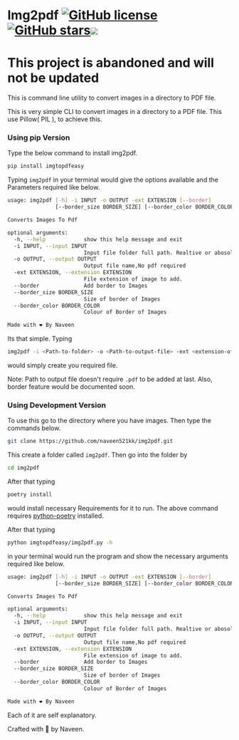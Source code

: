 # Img2pdf [![GitHub license](https://img.shields.io/github/license/naveen521kk/img2pdf)](https://github.com/naveen521kk/img2pdf/blob/master/LICENSE) [![GitHub stars](https://img.shields.io/github/stars/naveen521kk/img2pdf)](https://github.com/naveen521kk/img2pdf/stargazers)[![](https://img.shields.io/badge/code%20style-black-000000.svg)](https://github.com/psf/black)

# This project is abandoned and will not be updated

This is command line utility to convert images in a directory to  PDF file.

This is very simple CLI to convert images in a directory to a PDF file. This use Pillow( PIL ), to achieve this.

### Using pip Version

Type the below command to install img2pdf.

```sh
pip install imgtopdfeasy
```

Typing `img2pdf` in your terminal would give the options available and the Parameters required like below.

```sh
usage: img2pdf [-h] -i INPUT -o OUTPUT -ext EXTENSION [--border]
               [--border_size BORDER_SIZE] [--border_color BORDER_COLOR]

Converts Images To Pdf

optional arguments:
  -h, --help            show this help message and exit
  -i INPUT, --input INPUT
                        Input file folder full path. Realtive or abosolute
  -o OUTPUT, --output OUTPUT
                        Output file name,No pdf required
  -ext EXTENSION, --extension EXTENSION
                        File extension of image to add.
  --border              Add border to Images
  --border_size BORDER_SIZE
                        Size of border of Images
  --border_color BORDER_COLOR
                        Colour of Border of Images

Made with ❤ By Naveen
```

Its that simple. Typing

```sh
img2pdf -i <Path-to-folder> -o <Path-to-output-file> -ext <extension-of-image-to-add>
```

would simply create you required file.

Note: Path to output file doesn't require `.pdf` to be added at last. Also, border feature would be documented soon.

### Using Development Version

To use this go to the directory where you have images. Then type the commands below.

```sh
git clone https://github.com/naveen521kk/img2pdf.git
```

This create a folder called `img2pdf`. Then go into the folder by

```sh
cd img2pdf
```

After that typing 

```sh
poetry install
```
would install necessary Requirements for it to run. The above command requires [python-poetry](https://python-poetry.org) installed.

After that typing 
```sh
python imgtopdfeasy/img2pdf.py -h
```
in your terminal would run the program and show the necessary arguments required like below.
```sh
usage: img2pdf [-h] -i INPUT -o OUTPUT -ext EXTENSION [--border]
               [--border_size BORDER_SIZE] [--border_color BORDER_COLOR]

Converts Images To Pdf

optional arguments:
  -h, --help            show this help message and exit
  -i INPUT, --input INPUT
                        Input file folder full path. Realtive or abosolute
  -o OUTPUT, --output OUTPUT
                        Output file name,No pdf required
  -ext EXTENSION, --extension EXTENSION
                        File extension of image to add.
  --border              Add border to Images
  --border_size BORDER_SIZE
                        Size of border of Images
  --border_color BORDER_COLOR
                        Colour of Border of Images

Made with ❤ By Naveen
```

Each of it are self explanatory.

Crafted with 💓 by Naveen.

